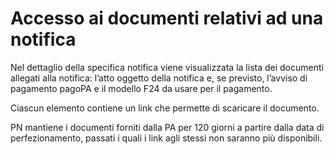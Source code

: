 # Accesso ai documenti relativi ad una notifica

Nel dettaglio della specifica notifica viene visualizzata la lista dei documenti allegati alla notifica: l’atto oggetto della notifica e, se previsto, l’avviso di pagamento pagoPA e il modello F24 da usare per il pagamento.

Ciascun elemento contiene un link che permette di scaricare il documento.

PN mantiene i documenti forniti dalla PA per 120 giorni a partire dalla data di perfezionamento, passati i quali i link agli stessi non saranno più disponibili.
